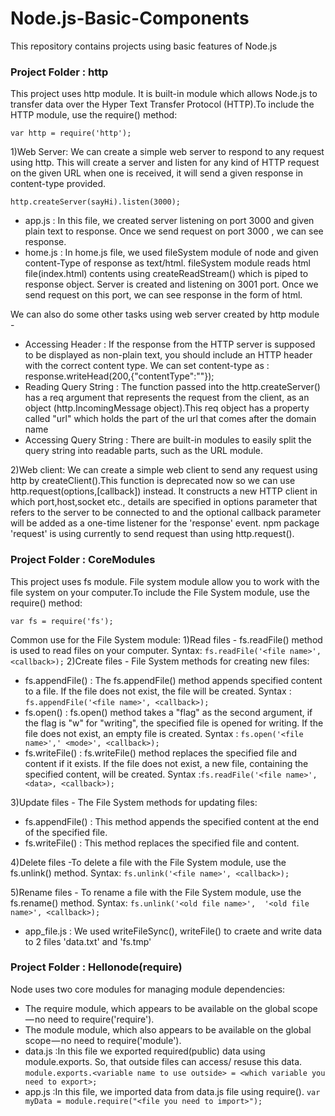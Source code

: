 # Node.js-Basic-Components
This repository contains projects using basic features of Node.js 

### Project Folder : http
This project uses http module. It is built-in module which allows Node.js to transfer data over the Hyper Text Transfer Protocol (HTTP).To include the HTTP module, use the require() method:
   ```
   var http = require('http');
   ```
1)Web Server: We can create a simple web server to respond to any request using http. This will create a server and listen for any kind of HTTP request on the given URL when one is received, it will send a given response in content-type provided.
``` 
http.createServer(sayHi).listen(3000);
```
- app.js : In this file, we created server listening on port 3000 and given plain text to response. Once we send request on port 3000 , we can see response.
- home.js : In home.js file, we used fileSystem module of node and given content-Type of response as text/html. fileSystem module reads html file(index.html) contents using createReadStream() which is piped to response object. Server is created and listening on 3001 port. Once we send request on this port, we can see response in the form of html.

We can also do some other tasks using web server created by http module -
- Accessing Header : If the response from the HTTP server is supposed to be displayed as non-plain text, you should include an HTTP header with the correct content type. We can set content-type as :  
response.writeHead(200,{"contentType":"<type>"});
- Reading Query String : The function passed into the http.createServer() has a req argument that represents the request from the client, as an object (http.IncomingMessage object).This req object has a property called "url" which holds the part of the url that comes after the domain name
- Accessing Query String : There are built-in modules to easily split the query string into readable parts, such as the URL module.

2)Web client: We can create a simple web client to send any request using http by createClient().This function is deprecated now so we can use http.request(options,[callback]) instead. It constructs a new HTTP client in which port,host,socket etc., details are specified in options parameter that refers to the server to be connected to and the optional callback parameter will be added as a one-time listener for the 'response' event. npm package 'request' is using currently to send request than using http.request().

### Project Folder : CoreModules
This project uses fs module. File system module allow you to work with the file system on your computer.To include the File System module, use the require() method:
```
var fs = require('fs');
```
Common use for the File System module:
1)Read files - fs.readFile() method is used to read files on your computer. Syntax: ```fs.readFile('<file name>', <callback>);```
2)Create files - File System methods for creating new files:
- fs.appendFile() : The fs.appendFile() method appends specified content to a file. If the file does not exist, the file will be created. Syntax : ```fs.appendFile('<file name>', <callback>);```
- fs.open() : fs.open() method takes a "flag" as the second argument, if the flag is "w" for "writing", the specified file is opened for writing. If the file does not exist, an empty file is created. Syntax : ```fs.open('<file name>',' <mode>', <callback>);```
- fs.writeFile() : fs.writeFile() method replaces the specified file and content if it exists. If the file does not exist, a new file, containing the specified content, will be created. Syntax :```fs.readFile('<file name>', <data>, <callback>);```

3)Update files - The File System methods for updating files:
- fs.appendFile() : This method appends the specified content at the end of the specified file.
- fs.writeFile() : This method replaces the specified file and content.

4)Delete files -To delete a file with the File System module,  use the fs.unlink() method. Syntax: ```fs.unlink('<file name>', <callback>);```

5)Rename files - To rename a file with the File System module,  use the fs.rename() method. Syntax: ```fs.unlink('<old file name>',  '<old file name>', <callback>);```

- app_file.js : We used writeFileSync(), writeFile() to craete and write data to 2 files 'data.txt' and 'fs.tmp'

### Project Folder : Hellonode(require)
Node uses two core modules for managing module dependencies:
- The require module, which appears to be available on the global scope — no need to require('require').
- The module module, which also appears to be available on the global scope — no need to require('module').
- data.js :In this file we exported required(public) data using module.exports. So, that outside files can access/ resuse this data.
   ```module.exports.<variable name to use outside> = <which variable you need to export>; ```
- app.js :In this file, we imported data from data.js file using require(). 
   ```var myData = module.require("<file you need to import>");```
   
